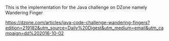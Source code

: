 This is the implementation for the Java challenge on DZone namely Wandering Finger

https://dzone.com/articles/java-code-challenge-wandering-fingers?edition=219182&utm_source=Daily%20Digest&utm_medium=email&utm_campaign=dd%202016-10-02
